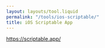 ```yaml
---
layout: layouts/tool.liquid
permalink: "/tools/ios-scriptable/"
title: iOS Scriptable App
---
```

https://scriptable.app/

